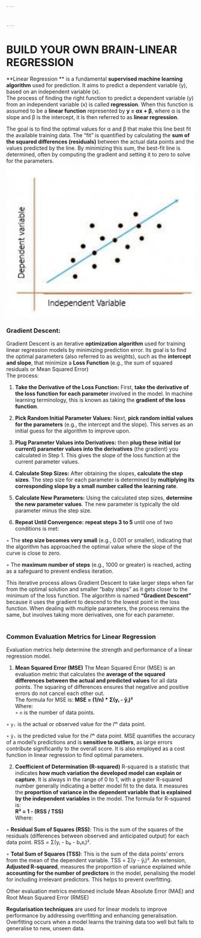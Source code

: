 ```yaml
---


---
```


<h1 id="build-your-own-brain-linear-regression">BUILD YOUR OWN BRAIN-LINEAR REGRESSION</h1>
<p>**Linear Regression **  is a fundamental <strong>supervised machine learning algorithm</strong> used for prediction. It aims to predict a dependent variable (y), based on an independent variable (x).<br>
The process of finding the right function to predict a dependent variable (y) from an independent variable (x) is called <strong>regression</strong>. When this function is assumed to be a <strong>linear function</strong> represented by <strong>y = αx + β</strong>, where α is the slope and β is the intercept, it is then referred to as <strong>linear regression</strong>.</p>
<p>The goal is to find the optimal values for α and β that make this line best fit the available training data. The “fit” is quantified by calculating the <strong>sum of the squared differences (residuals)</strong> between the actual data points and the values predicted by the line. By minimizing this sum, the best-fit line is determined, often by computing the gradient and setting it to zero to solve for the parameters.<br>
<img src="https://github.com/riti2043/images-for-articles/blob/main/linearREggg.jpeg?raw=true" alt=""></p>
<h3 id="gradient-descent">Gradient Descent:</h3>
<p>Gradient Descent is an iterative <strong>optimization algorithm</strong> used for training linear regression models by minimizing prediction error. Its goal is to find the optimal parameters (also referred to as weights), such as the <strong>intercept and slope</strong>, that minimize a <strong>Loss Function</strong> (e.g., the sum of squared residuals or Mean Squared Error)<br>
The process:</p>
<ol>
<li>
<p><strong>Take the Derivative of the Loss Function:</strong> First,  <strong>take the derivative of the loss function for each parameter</strong> involved in the model. In machine learning terminology, this is known as taking the <strong>gradient of the loss function</strong>.</p>
</li>
<li>
<p><strong>Pick Random Initial Parameter Values:</strong> Next, <strong>pick random initial values for the parameters</strong> (e.g., the intercept and the slope). This serves as an initial guess for the algorithm to improve upon.</p>
</li>
<li>
<p><strong>Plug Parameter Values into Derivatives:</strong>  then <strong>plug these initial (or current) parameter values into the derivatives</strong> (the gradient) you calculated in Step 1. This gives the slope of the loss function at the current parameter values.</p>
</li>
<li>
<p><strong>Calculate Step Sizes:</strong> After obtaining the slopes, <strong>calculate the step sizes</strong>. The step size for each parameter is determined by <strong>multiplying its corresponding slope by a small number called the learning rate</strong>.</p>
</li>
<li>
<p><strong>Calculate New Parameters:</strong> Using the calculated step sizes, <strong>determine the new parameter values</strong>. The new parameter is typically the old parameter minus the step size.</p>
</li>
<li>
<p><strong>Repeat Until Convergence:</strong>  <strong>repeat steps 3 to 5</strong> until one of two conditions is met:</p>
</li>
</ol>
<p>◦ The <strong>step size becomes very small</strong> (e.g., 0.001 or smaller), indicating that the algorithm has approached the optimal value where the slope of the curve is close to zero.</p>
<p>◦ The <strong>maximum number of steps</strong> (e.g., 1000 or greater) is reached, acting as a safeguard to prevent endless iteration.</p>
<p>This iterative process allows Gradient Descent to take larger steps when far from the optimal solution and smaller “baby steps” as it gets closer to the minimum of the loss function. The algorithm is named <strong>“Gradient Descent”</strong> because it uses the gradient to descend to the lowest point in the loss function. When dealing with multiple parameters, the process remains the same, but involves taking more derivatives, one for each parameter.<br>
<img src="!%5BGradient.jpeg%5D(https://github.com/riti2043/images-for-articles/blob/main/Gradient.jpeg?raw=true)" alt=""></p>
<h3 id="common-evaluation-metrics-for-linear-regression">Common Evaluation Metrics for Linear Regression</h3>
<p>Evaluation metrics help determine the strength and performance of a linear regression model.</p>
<ol>
<li><strong>Mean Squared Error (MSE)</strong>  The Mean Squared Error (MSE) is an evaluation metric that calculates the <strong>average of the squared differences between the actual and predicted values</strong> for all data points. The squaring of differences ensures that negative and positive errors do not cancel each other out.<br>
The formula for MSE is:  <strong>MSE = (1/n) * Σ(yᵢ - ŷᵢ)²</strong><br>
Where:<br>
◦ <code>n</code> is the number of data points.</li>
</ol>
<p>◦ <code>yᵢ</code> is the actual or observed value for the iᵗʰ data point.</p>
<p>◦ <code>ŷᵢ</code> is the predicted value for the iᵗʰ data point.  MSE quantifies the accuracy of a model’s predictions and is <strong>sensitive to outliers</strong>, as large errors contribute significantly to the overall score. It is also employed as a cost function in linear regression to find optimal parameters.</p>
<ol start="2">
<li><strong>Coefficient of Determination (R-squared)</strong>  R-squared is a statistic that indicates <strong>how much variation the developed model can explain or capture</strong>. It is always in the range of 0 to 1, with a greater R-squared number generally indicating a better model fit to the data. It measures the <strong>proportion of variance in the dependent variable that is explained by the independent variables</strong> in the model.  The formula for R-squared is:<br>
<strong>R² = 1 - (RSS / TSS)</strong><br>
Where:</li>
</ol>
<p>◦ <strong>Residual Sum of Squares (RSS)</strong>: This is the sum of the squares of the residuals (differences between observed and anticipated output) for each data point. RSS = Σ(yᵢ - b₀ - b₁xᵢ)².</p>
<p>◦ <strong>Total Sum of Squares (TSS)</strong>: This is the sum of the data points’ errors from the mean of the dependent variable. TSS = Σ(y - ȳᵢ)².  An extension, <strong>Adjusted R-squared</strong>, measures the proportion of variance explained while <strong>accounting for the number of predictors</strong> in the model, penalising the model for including irrelevant predictors. This helps to prevent overfitting.</p>
<p>Other evaluation metrics mentioned include Mean Absolute Error (MAE) and Root Mean Squared Error (RMSE)</p>
<p><strong>Regularisation techniques</strong> are used for linear models to improve performance by addressing overfitting and enhancing generalisation. Overfitting occurs when a model learns the training data too well but fails to generalise to new, unseen data.</p>

